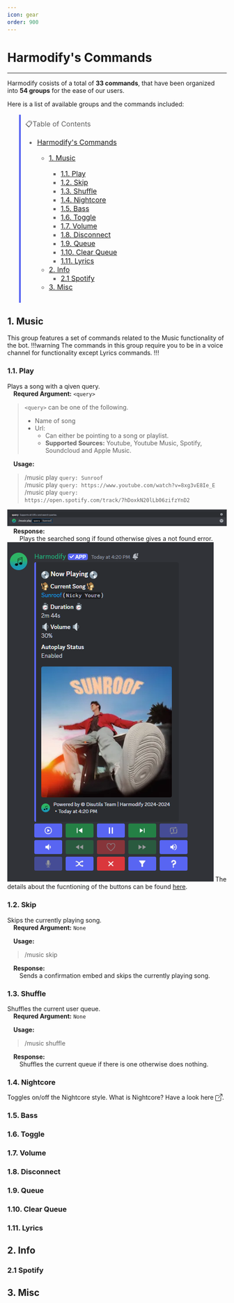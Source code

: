 ```yaml
---
icon: gear
order: 900
---
```


# Harmodify's Commands

___

Harmodify cosists of a total of **33 commands**, that have been organized into **54 groups** for the ease of our users.

Here is a list of available groups and the commands included:
<!-- 
> - [Harmodify's Commands](#harmodifys-commands)
>   - [1. Music](#1-music)
>     - [1.1. Play](#11-play)
>     - [1.2. Skip](#12-skip)
>     - [1.3. Shuffle](#13-shuffle)
>     - [1.4. Nightcore](#14-nightcore)
>     - [1.5. Bass](#15-bass)
>     - [1.6. Toggle](#16-toggle)
>     - [1.7. Volume](#17-volume)
>     - [1.8. Disconnect](#18-disconnect)
>     - [1.9. Queue](#19-queue)
>     - [1.10. Clear Queue](#110-clear-queue)
>     - [1.11. Lyrics](#111-lyrics)
>   - [2. Info](#2-info)
>     - [2.1 Spotify](#21-spotify)
>   - [3. Misc](#3-misc)
>   - [4. Owner](#4-owner) -->

<blockquote style="width: 50%; font-size: 16px; padding: 10px; border-left: 4px solid #5865F2;">
📋Table of Contents
    <ul>
        <li><a href="#harmodifys-commands">Harmodify's Commands</a><br /></li>
        <ul>
            <li><a href="#1-music">1. Music</a><br /></li>
            <ul>
                <li><a href="#11-play">1.1. Play</a><br/></li>
                <li><a href="#12-skip">1.2. Skip</a><br/></li>
                <li><a href="#13-shuffle">1.3. Shuffle</a><br/></li>
                <li><a href="#14-nightcore">1.4. Nightcore</a><br/></li>
                <li><a href="#15-bass">1.5. Bass</a><br /></li>
                <li><a href="#16-toggle">1.6. Toggle</a><br /></li>
                <li><a href="#17-volume">1.7. Volume</a><br /></li>
                <li><a href="#18-disconnect">1.8. Disconnect</a><br /></li>
                <li><a href="#19-queue">1.9. Queue</a><br /></li>
                <li><a href="#110-clear-queue">1.10. Clear Queue</a><br /></li>
                <li><a href="#111-lyrics">1.11. Lyrics</a><br /></li>
            </ul>
                <li><a href="#2-info">2. Info</a><br />
                    <ul>
                        <li><a href="#21-spotify">2.1 Spotify</a><br /></li>
                    </ul>
                <li><a href="#3-misc">3. Misc</a><br />
        </ul>
    </ul>
</blockquote>

## 1. Music
This group features a set of commands related to the Music functionality of the bot.
!!!warning
The commands in this group require you to be in a voice channel for functionality except Lyrics commands.
!!!
### 1.1. Play

Plays a song with a qiven query.<br/>
&emsp;**Requred Argument:** `<query>`
> `<query>` can be one of the following.
>- Name of song
>- Url:
>   - Can either be pointing to a song or playlist.
>   - **Supported Sources:** Youtube, Youtube Music, Spotify, Soundcloud and Apple Music.<br/>

&emsp;**Usage:**
> /music play `query: Sunroof`<br>
> /music play `query: https://www.youtube.com/watch?v=8xg3vE8Ie_E`<br>
> /music play `query: https://open.spotify.com/track/7hDoxkN20lLb06zifzYnD2`<br>

![](/assets/harmodify/music_play_usage.png)
&emsp;**Response:**<br>
&emsp;&emsp;Plays the searched song if found otherwise gives a not found error.
![](/assets/harmodify/music_play_response.png)
The details about the fucntioning of the buttons can be found [here](/guides/bots/Harmodify/play_button_info.md).

### 1.2. Skip

Skips the currently playing song.<br/>
&emsp;**Requred Argument:** `None`

&emsp;**Usage:**<br/>
>/music skip

&emsp;**Response:**<br>
&emsp;&emsp;Sends a confirmation embed and skips the currently playing song.

### 1.3. Shuffle
Shuffles the current user queue.<br>
&emsp;**Requred Argument:** `None`

&emsp;**Usage:**<br/>
>/music shuffle

&emsp;**Response:**<br>
&emsp;&emsp;Shuffles the current queue if there is one otherwise does nothing.


### 1.4. Nightcore
Toggles on/off the Nightcore style. What is Nightcore? Have a look 
<a class="external" href="https://en.wikipedia.org/wiki/Nightcore" target="_blank" style="display: inline-flex; align-items: center; text-decoration: none;">
    here
    <svg xmlns="http://www.w3.org/2000/svg" width="16" height="16" fill="currentColor" class="bi bi-box-arrow-up-right" viewBox="0 0 16 16" style="margin-left: 4px;">
        <path fill-rule="evenodd" d="M8.636 3.5a.5.5 0 0 0-.5-.5H1.5A1.5 1.5 0 0 0 0 4.5v10A1.5 1.5 0 0 0 1.5 16h10a1.5 1.5 0 0 0 1.5-1.5V7.864a.5.5 0 0 0-1 0V14.5a.5.5 0 0 1-.5.5h-10a.5.5 0 0 1-.5-.5v-10a.5.5 0 0 1 .5-.5h6.636a.5.5 0 0 0 .5-.5"/>
        <path fill-rule="evenodd" d="M16 .5a.5.5 0 0 0-.5-.5h-5a.5.5 0 0 0 0 1h3.793L6.146 9.146a.5.5 0 1 0 .708.708L15 1.707V5.5a.5.5 0 0 0 1 0z"/>
    </svg>
.</a>

### 1.5. Bass

### 1.6. Toggle

### 1.7. Volume

### 1.8. Disconnect

### 1.9. Queue

### 1.10. Clear Queue

### 1.11. Lyrics

## 2. Info

### 2.1 Spotify

## 3. Misc
